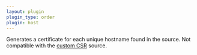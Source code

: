 ```yaml
---
layout: plugin
plugin_type: order
plugin: host
---
```

Generates a certificate for each unique hostname found in the source. Not compatible with the [custom CSR](/reference/plugins/source/csr) source.